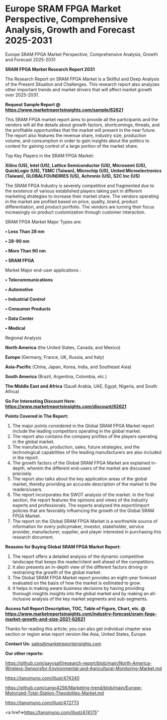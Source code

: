 # Europe SRAM FPGA Market Perspective, Comprehensive Analysis, Growth and Forecast 2025-2031
Europe SRAM FPGA Market Perspective, Comprehensive Analysis, Growth and Forecast 2025-2031

<strong>SRAM FPGA Market Research Report 2031</strong>

The Research Report on SRAM FPGA Market is a Skillful and Deep Analysis of the Present Situation and Challenges. This research report also analyzes other important trends and market drivers that will affect market growth over 2025-2031.

<strong>Request Sample Report @ <a href=https://www.marketreportsinsights.com/sample/62621>https://www.marketreportsinsights.com/sample/62621</a></strong>

This SRAM FPGA market report aims to provide all the participants and the vendors will all the details about growth factors, shortcomings, threats, and the profitable opportunities that the market will present in the near future. The report also features the revenue share, industry size, production volume, and consumption in order to gain insights about the politics to contest for gaining control of a large portion of the market share.

Top Key Players in the SRAM FPGA Market:

<strong>Xilinx (US), Intel (US), Lattice Semiconductor (US), Microsemi (US), QuickLogic (US), TSMC (Taiwan), Microchip (US), United Microelectronics (Taiwan), GLOBALFOUNDRIES (US), Achronix (US), S2C Inc (US)</strong>

The SRAM FPGA Industry is severely competitive and fragmented due to the existence of various established players taking part in different marketing strategies to increase their market share. The vendors operating in the market are profiled based on price, quality, brand, product differentiation, and product portfolio. The vendors are turning their focus increasingly on product customization through customer interaction.

SRAM FPGA Market Major Types are:

<strong>• Less Than 28 nm

• 28-90 nm

• More Than 90 nm

• SRAM FPGA</strong>

Market Major end-user applications :

<strong>• Telecommunications

• Automotive

• Industrial Control

• Consumer Products

• Data Center

• Medical</strong>

Regional Analysis

</u><strong><b>North America</b></strong> (the United States, Canada, and Mexico)

<strong><b>Europe </b></strong>(Germany, France, UK, Russia, and Italy)

<strong><b>Asia-Pacific</b></strong> (China, Japan, Korea, India, and Southeast Asia)

<strong><b>South America</b></strong> (Brazil, Argentina, Colombia, etc.)

<strong><b>The Middle East and Africa</b></strong> (Saudi Arabia, UAE, Egypt, Nigeria, and South Africa)

<strong>Go For Interesting Discount Here: <a href=https://www.marketreportsinsights.com/discount/62621>https://www.marketreportsinsights.com/discount/62621</a></strong>

<strong>Points Covered in The Report:</strong>
<ol>
  <li>The major points considered in the Global SRAM FPGA Market report include the leading competitors operating in the global market.</li>
  <li>The report also contains the company profiles of the players operating in the global market.</li>
  <li>The manufacture, production, sales, future strategies, and the technological capabilities of the leading manufacturers are also included in the report.</li>
  <li>The growth factors of the Global SRAM FPGA Market are explained in-depth, wherein the different end-users of the market are discussed precisely.</li>
  <li>The report also talks about the key application areas of the global market, thereby providing an accurate description of the market to the readers/users.</li>
  <li>The report incorporates the SWOT analysis of the market. In the final section, the report features the opinions and views of the industry experts and professionals. The experts analyzed the export/import policies that are favorably influencing the growth of the Global SRAM FPGA Market.</li>
  <li>The report on the Global SRAM FPGA Market is a worthwhile source of information for every policymaker, investor, stakeholder, service provider, manufacturer, supplier, and player interested in purchasing this research document.</li>
</ol>
<strong>Reasons for Buying Global SRAM FPGA Market Report:</strong>

<ol>
  <li>The report offers a detailed analysis of the dynamic competitive landscape that keeps the reader/client well ahead of the competitors.</li>
  <li>It also presents an in-depth view of the different factors driving or restraining the growth of the global market.</li>
  <li>The Global SRAM FPGA Market report provides an eight-year forecast evaluated on the basis of how the market is estimated to grow.</li>
  <li>It helps in making aware business decisions by having providing thorough insights insights into the global market and by making an all-inclusive analysis of the key market segments and sub-segments.</li>
</ol>
<strong>Access full Report Description, TOC, Table of Figure, Chart, etc. @ <a href=https://www.marketreportsinsights.com/industry-forecast/sram-fpga-market-growth-and-size-2021-62621>https://www.marketreportsinsights.com/industry-forecast/sram-fpga-market-growth-and-size-2021-62621</a></strong>


Thanks for reading this article; you can also get individual chapter wise section or region wise report version like Asia, United States, Europe.

<strong>Contact Us:</strong>
sales@marketreportsinsights.com

<strong>Our other reports:</strong>

<a href=https://github.com/sayysaif/research-report/blob/main/North-America-Wireless-Sensorsfor-Environmental-and-Agricultural-Monitoring-Market.md>https://github.com/sayysaif/research-report/blob/main/North-America-Wireless-Sensorsfor-Environmental-and-Agricultural-Monitoring-Market.md</a>

<a href=https://tanomuno.com/illust/474340>https://tanomuno.com/illust/474340</a>

<a href=https://github.com/cargo4256/Marketing-trend/blob/main/Europe-Motorized-Total-Station-Theodolites-Market.md>https://github.com/cargo4256/Marketing-trend/blob/main/Europe-Motorized-Total-Station-Theodolites-Market.md</a>

<a href=https://tanomuno.com/illust/472773>https://tanomuno.com/illust/472773</a>

<a href=>https://tanomuno.com/illust/474175</a>"
